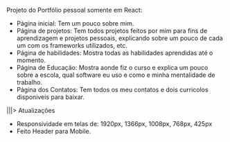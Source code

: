 Projeto do Portfólio pessoal somente em React:
- Página inicial: Tem um pouco sobre mim.
- Página de projetos: Tem todos projetos feitos por mim para fins de aprendizagem e projetos pessoais, explicando sobre um pouco de cada um com os frameworks utilizados, etc.
- Página de habilidades: Mostra todas as habilidades aprendidas até o momento.
- Página de Educação: Mostra aonde fiz o curso e explica um pouco sobre a escola, qual software eu uso e como e minha mentalidade de trabalho.
- Página dos Contatos: Tem todos os meu contatos e dois curricolos disponiveis para baixar.

|||> Atualizações 
- Responsividade em telas de: 1920px, 1366px, 1008px, 768px, 425px
- Feito Header para Mobile.






